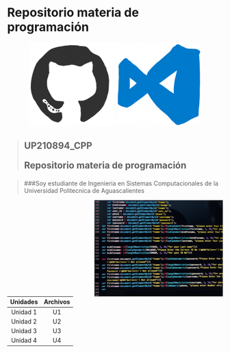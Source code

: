 # Repositorio materia de programación 
<div>
  <p align="center">
  <img src="imagenseis/giphy.gif" width="200"> 
  <img src="imagensiete/giphy (1).gif" width="200"> 
  
  </p>
</div>     

> ## UP210894_CPP </p> Repositorio materia de programación </p>

> ###Soy estudiante de Ingenieria en Sistemas Computacionales de la Universidad Politecnica de Aguascalientes 
</p>

 <img src="imagenocho/giphy.gif" width="300" p align="right">

|        Unidades       | Archivos | 
|:---------------------:|:--------:|
|        Unidad 1       |    U1    |
|        Unidad 2       |    U2    | 
|        Unidad 3       |    U3    | 
|        Unidad 4       |    U4    | 


